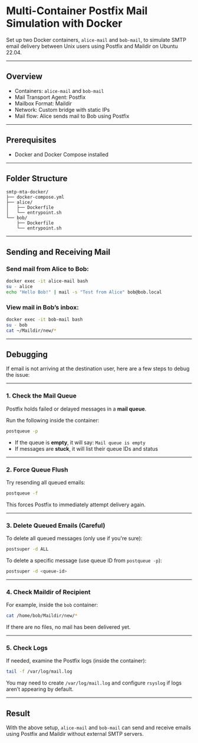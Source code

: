 # Multi-Container Postfix Mail Simulation with Docker

Set up two Docker containers, `alice-mail` and `bob-mail`, to simulate SMTP email delivery between Unix users using Postfix and Maildir on Ubuntu 22.04.

---

## Overview

* Containers: `alice-mail` and `bob-mail`
* Mail Transport Agent: Postfix
* Mailbox Format: Maildir
* Network: Custom bridge with static IPs
* Mail flow: Alice sends mail to Bob using Postfix

---

## Prerequisites

* Docker and Docker Compose installed

---

## Folder Structure

```
smtp-mta-docker/
├── docker-compose.yml
├── alice/
│   ├── Dockerfile
│   └── entrypoint.sh
└── bob/
    ├── Dockerfile
    └── entrypoint.sh
```

---

## Sending and Receiving Mail

### Send mail from Alice to Bob:

```bash
docker exec -it alice-mail bash
su - alice
echo "Hello Bob!" | mail -s "Test from Alice" bob@bob.local
```

### View mail in Bob’s inbox:

```bash
docker exec -it bob-mail bash
su - bob
cat ~/Maildir/new/*
```

---

## Debugging
If email is not arriving at the destination user, here are a few steps to debug the issue:

---

### 1. Check the Mail Queue

Postfix holds failed or delayed messages in a **mail queue**.

Run the following inside the container:

```bash
postqueue -p
```

* If the queue is **empty**, it will say: `Mail queue is empty`
* If messages are **stuck**, it will list their queue IDs and status

---

### 2. Force Queue Flush

Try resending all queued emails:

```bash
postqueue -f
```

This forces Postfix to immediately attempt delivery again.

---

### 3. Delete Queued Emails (Careful)

To delete all queued messages (only use if you're sure):

```bash
postsuper -d ALL
```

To delete a specific message (use queue ID from `postqueue -p`):

```bash
postsuper -d <queue-id>
```

---

### 4. Check Maildir of Recipient

For example, inside the `bob` container:

```bash
cat /home/bob/Maildir/new/*
```

If there are no files, no mail has been delivered yet.

---

### 5. Check Logs

If needed, examine the Postfix logs (inside the container):

```bash
tail -f /var/log/mail.log
```

You may need to create `/var/log/mail.log` and configure `rsyslog` if logs aren’t appearing by default.


---

## Result

With the above setup, `alice-mail` and `bob-mail` can send and receive emails using Postfix and Maildir without external SMTP servers.